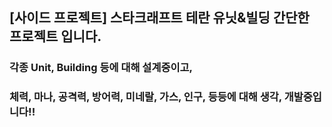 ## [사이드 프로젝트] 스타크래프트 테란 유닛&빌딩 간단한 프로젝트 입니다.

### 각종 Unit, Building 등에 대해 설계중이고,

### 체력, 마나, 공격력, 방어력, 미네랄, 가스, 인구, 등등에 대해 생각, 개발중입니다!!
